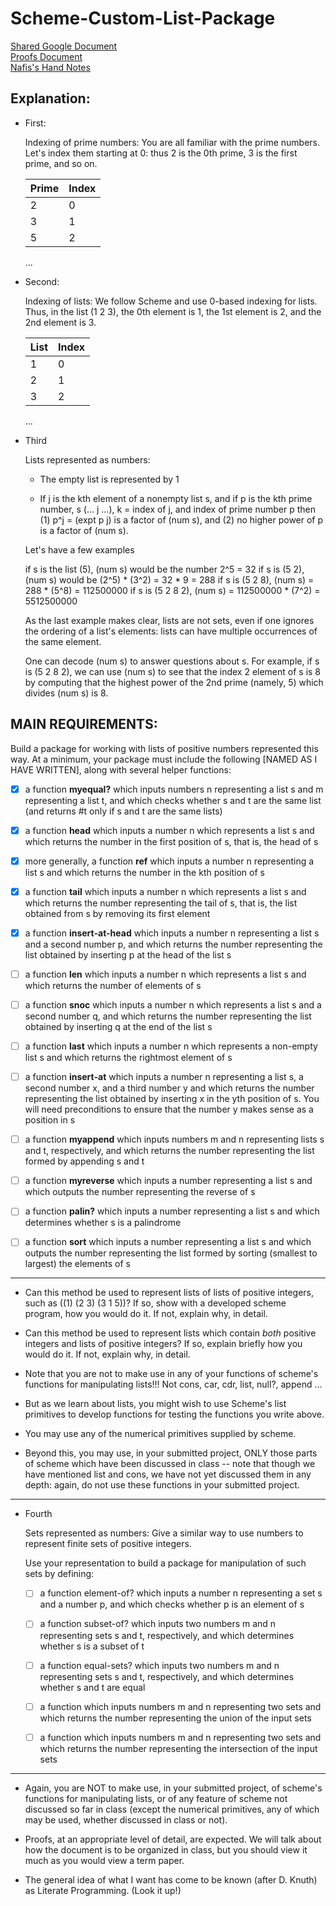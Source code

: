 # Scheme-Custom-List-Package

[Shared Google Document](https://docs.google.com/document/d/19h2Z1moOObMAWEGFSmHPZzvxmRgOOb_M6cIg8BmYzPU/edit?usp=sharing)
<br />
[Proofs Document](https://docs.google.com/document/d/19h2Z1moOObMAWEGFSmHPZzvxmRgOOb_M6cIg8BmYzPU/edit?usp=sharing)
<br />
[Nafis's Hand Notes](https://docs.google.com/document/d/1lrjlgidH_ZaTF97SX-55sWJw0NCZB9y4pVJWF5rTglg/edit?usp=sharing)
## Explanation: 

* First:

  Indexing of prime numbers:
  You are all familiar with the prime numbers.  Let's index them starting at 0: thus 2 is the 0th prime, 3 is the first prime,
  and so on.

  | Prime | Index | 
  | ------ | ------ | 
  | 2 | 0 | 
  | 3 | 1 | 
  | 5 | 2 | 
  ...

* Second:

  Indexing of lists: 
  We follow Scheme and use 0-based indexing for lists.  Thus, in the list (1 2 3), the 0th element is 1, the 1st element is 2,
  and the 2nd element is 3.
  
  | List | Index | 
  | ------ | ------ | 
  | 1 | 0 | 
  | 2 | 1 | 
  | 3 | 2 | 
  ...

* Third

  Lists represented as numbers:
  * The empty list is represented by 1

  * If j is the kth element of a nonempty list s, and if p is the kth prime number, s (... j ...), k = index of j, and index of prime number p
  then (1) p^j = (expt p j) is a factor of (num s), and (2) no higher power of p is a factor of (num s).

  Let's have a few examples

  if s is the list (5), (num s) would be the number 2^5 = 32
  if s is (5 2), (num s) would be (2^5) * (3^2) = 32 * 9 = 288
  if s is (5 2 8), (num s) = 288 * (5^8) = 112500000
  if s is (5 2 8 2), (num s) = 112500000 * (7^2) = 5512500000

  As the last example makes clear, lists are not sets, even if one ignores the ordering of a list's elements:
  lists can have multiple occurrences of the same element.

  One can decode (num s) to answer questions about s.  For example, if s is (5 2 8 2), we can use (num s) to see that
  the index 2 element of s is 8 by computing that the highest power of the 2nd prime (namely, 5) which divides (num s)
  is 8.  




## MAIN REQUIREMENTS:



Build a package for working with lists of positive numbers represented this way.  At a minimum,
your package must include the following [NAMED AS I HAVE WRITTEN], along with several helper functions:

- [X] a function **myequal?** which inputs numbers n representing a list s and m representing a list t, and which checks whether s and
  t are the same list (and returns #t  only if s and t are the same lists)

- [X]  a function **head** which inputs a number n which represents a list s and which returns the number in the
  first position of s, that is, the head of s

- [X]  more generally, a function **ref** which inputs a number n representing a list s and which returns the number
  in the kth position of s

- [X] a function **tail** which inputs a number n which represents a list s and which returns the number representing the tail
  of s, that is, the list obtained from s by removing its first element

- [X] a function **insert-at-head** which inputs a number n representing a list s and a second number p, and which returns the number
  representing the list obtained by inserting p at the head of the list s 

- [ ] a function **len** which inputs a number n which represents a list s and which returns the number of elements of s

- [ ] a function **snoc** which inputs a number n which represents a list s and a second number q, and which returns the number
  representing the list obtained by inserting q at the end of the list s

- [ ] a function **last** which inputs a number n which represents a non-empty list s and which returns the rightmost element of s

- [ ] a function **insert-at** which inputs a number n representing a list s, a second number x, and a third number y and which returns
  the number representing the list obtained by inserting x in the yth position of s.  You will need preconditions
  to ensure that the number y makes sense as a position in s

- [ ] a function **myappend** which inputs numbers m and n representing lists s and t, respectively, and which returns the number
  representing the list formed by appending s and t

- [ ] a function **myreverse** which inputs a number representing a list s and which outputs the number representing the reverse
  of s

- [ ] a function **palin?** which inputs a number representing a list s and which determines whether s is a palindrome

- [ ] a function **sort** which inputs a number representing a list s and which outputs the number representing the list
  formed by sorting (smallest to largest) the elements of s

--- 

- Can this method be used to represent lists of lists of positive integers, such as ((1) (2 3) (3 1 5))?
If so, show with a developed scheme program, how you would do it.  If not, explain why, in detail.

- Can this method be used to represent lists which contain _both_ positive integers and lists of positive integers?
If so, explain briefly how you would do it.  If not, explain why, in detail.

- Note that you are not to make use in any of your functions of scheme's functions for manipulating lists!!! Not cons, car, cdr, list, null?, append ...

- But as we learn about lists, you might wish to use Scheme's list primitives to develop functions for testing
the functions you write above.

- You may use any of the numerical primitives supplied by scheme.

- Beyond this, you may use, in your submitted project, ONLY those parts of scheme which have been discussed in class --
note that though we have mentioned list and cons, we have not yet discussed them in any depth: again, do not use
these functions in your submitted project.

---

* Fourth

  Sets represented as numbers: 
  Give a similar way to use numbers to represent finite sets of positive integers.    

  Use your representation to build a package for manipulation of such sets by defining:

  - [ ] a function element-of? which inputs a number n representing a set s and a number p, and which checks whether p is an element of s

  - [ ] a function subset-of? which inputs two numbers m and n representing sets s and t, respectively, and which determines
    whether s is a subset of t

  - [ ] a function equal-sets? which inputs two numbers m and n representing sets s and t, respectively, and which determines
    whether s and t are equal 

  - [ ] a function which inputs numbers m and n representing two sets and which returns the number representing the union
    of the input sets

  - [ ] a function which inputs numbers m and n representing two sets and which returns the number representing the intersection
    of the input sets

--- 

- Again, you are NOT to make use, in your submitted project, of scheme's functions for manipulating lists, or of any feature of scheme not discussed so far in class (except the numerical primitives, any of which may be used, whether discussed in class or not).

- Proofs, at an appropriate level of detail, are expected.  We will talk about how the document is to be organized in class, but you should view it much as you would view a term paper.

- The general idea of what I want has come to be known (after D. Knuth) as Literate Programming. (Look it up!)
